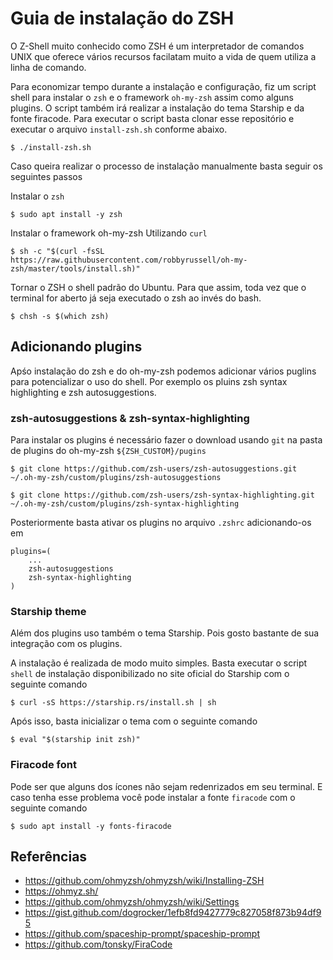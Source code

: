 # Guia de instalação do ZSH

O Z-Shell muito conhecido como ZSH é um interpretador de comandos UNIX que oferece vários recursos facilatam muito a vida de quem utiliza a linha de comando.

Para economizar tempo durante a instalação e configuração, fiz um script shell para instalar o `zsh` e o framework `oh-my-zsh` assim como alguns plugins. O script também irá realizar a instalação do tema Starship e da fonte firacode. Para executar o script basta clonar esse repositório e executar o arquivo `install-zsh.sh` conforme abaixo.

```
$ ./install-zsh.sh
```

Caso queira realizar o processo de instalação manualmente basta seguir os seguintes passos

Instalar o `zsh` 

```
$ sudo apt install -y zsh
```

Instalar o framework oh-my-zsh Utilizando `curl`

```
$ sh -c "$(curl -fsSL https://raw.githubusercontent.com/robbyrussell/oh-my-zsh/master/tools/install.sh)"
```

Tornar o ZSH o shell padrão do Ubuntu. Para que assim, toda vez que o terminal for aberto já seja executado o zsh ao invés do bash.

```
$ chsh -s $(which zsh)
```

## Adicionando plugins

Apśo instalação do zsh e do oh-my-zsh podemos adicionar vários puglins para potencializar o uso do shell. Por exemplo os pluins zsh syntax highlighting e zsh autosuggestions.

### zsh-autosuggestions & zsh-syntax-highlighting

Para instalar os plugins é necessário fazer o download usando `git` na pasta de plugins do oh-my-zsh `${ZSH_CUSTOM}/pugins`

```
$ git clone https://github.com/zsh-users/zsh-autosuggestions.git ~/.oh-my-zsh/custom/plugins/zsh-autosuggestions
```

```
$ git clone https://github.com/zsh-users/zsh-syntax-highlighting.git ~/.oh-my-zsh/custom/plugins/zsh-syntax-highlighting
```

Posteriormente basta ativar os plugins no arquivo `.zshrc` adicionando-os em

```
plugins=(
    ... 
    zsh-autosuggestions 
    zsh-syntax-highlighting
)
```

### Starship theme

Além dos plugins uso também o tema Starship. Pois gosto bastante de sua integração com os plugins.

A instalação é realizada de modo muito simples. Basta executar o script `shell` de instalação disponibilizado no site oficial do Starship com o seguinte comando

```
$ curl -sS https://starship.rs/install.sh | sh
```
Após isso, basta inicializar o tema com o seguinte comando

```
$ eval "$(starship init zsh)"
```

### Firacode font

Pode ser que alguns dos ícones não sejam redenrizados em seu terminal. E caso tenha esse problema você pode instalar a fonte `firacode` com o seguinte comando

```
$ sudo apt install -y fonts-firacode
```

## Referências

- https://github.com/ohmyzsh/ohmyzsh/wiki/Installing-ZSH
- https://ohmyz.sh/
- https://github.com/ohmyzsh/ohmyzsh/wiki/Settings
- https://gist.github.com/dogrocker/1efb8fd9427779c827058f873b94df95
- https://github.com/spaceship-prompt/spaceship-prompt
- https://github.com/tonsky/FiraCode